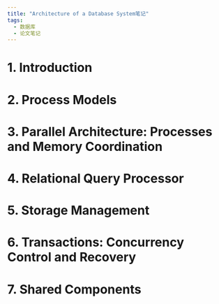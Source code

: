 ```yaml
---
title: "Architecture of a Database System笔记"
tags:
  - 数据库
  - 论文笔记
---
```


# 1. Introduction

# 2. Process Models

# 3. Parallel Architecture: Processes and Memory Coordination

# 4. Relational Query Processor

# 5. Storage Management

# 6. Transactions: Concurrency Control and Recovery

# 7. Shared Components